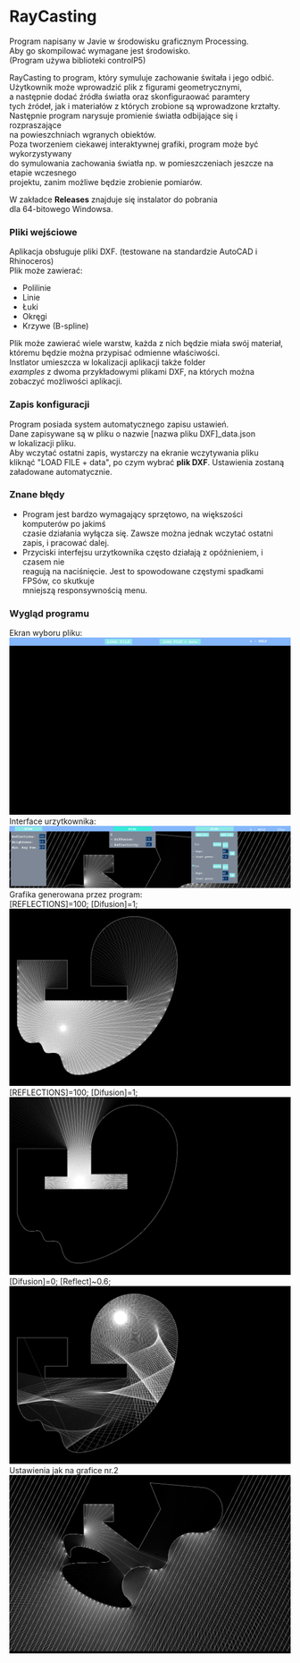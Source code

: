 # RayCasting
Program napisany w Javie w środowisku graficznym Processing.  
Aby go skompilować wymagane jest środowisko.  
(Program używa biblioteki controlP5)  
    
RayCasting to program, który symuluje zachowanie świtała i jego odbić.  
Użytkownik może wprowadzić plik z figurami geometrycznymi,  
a następnie dodać źródła światła oraz skonfiguraować paramtery  
tych źródeł, jak i materiałów z których zrobione są wprowadzone krztałty.  
Następnie program narysuje promienie światła odbijające się i rozpraszające  
na powieszchniach wgranych obiektów.  
Poza tworzeniem ciekawej interaktywnej grafiki, program może być wykorzystywany  
do symulowania zachowania światła np. w pomieszczeniach jeszcze na etapie wczesnego  
projektu, zanim możliwe będzie zrobienie pomiarów.  
  
W zakładce **Releases** znajduje się instalator do pobrania  
dla 64-bitowego Windowsa.  

### Pliki wejściowe
Aplikacja obsługuje pliki DXF. (testowane na standardzie AutoCAD i Rhinoceros)  
Plik może zawierać:
* Polilinie  
* Linie  
* Łuki  
* Okręgi  
* Krzywe (B-spline)  
  
Plik może zawierać wiele warstw, każda z nich będzie miała swój materiał,  
któremu będzie można przypisać odmienne właściwości.  
Instlator umieszcza w lokalizacji aplikacji także folder  
*examples* z dwoma przykładowymi plikami DXF, na których można  
zobaczyć możliwości aplikacji.  
  
### Zapis konfiguracji
Program posiada system automatycznego zapisu ustawień.  
Dane zapisywane są w pliku o nazwie [nazwa pliku DXF]_data.json  
w lokalizacji pliku.  
Aby wczytać ostatni zapis, wystarczy na ekranie wczytywania pliku  
kliknąć "LOAD FILE + data", po czym wybrać **plik DXF**. Ustawienia zostaną  
załadowane automatycznie.  
  
### Znane błędy
* Program jest bardzo wymagający sprzętowo, na większości komputerów po jakimś  
czasie działania wyłącza się. Zawsze można jednak wczytać ostatni zapis, i pracować dalej.  
* Przyciski interfejsu urzytkownika często działają z opóźnieniem, i czasem nie  
reagują na naciśnięcie. Jest to spowodowane częstymi spadkami FPSów, co skutkuje  
mniejszą responsywnością menu.  
  
### Wygląd programu
Ekran wyboru pliku:  
![](GFX/001.PNG)  
Interface urzytkownika:  
![](GFX/007.PNG)  
Grafika generowana przez program:  
[REFLECTIONS]=100; [Difusion]=1;  
![](GFX/003.PNG)  
[REFLECTIONS]=100; [Difusion]=1;
![](GFX/004.PNG)  
[Difusion]=0; [Reflect]~0.6;
![](GFX/005.PNG)  
Ustawienia jak na grafice nr.2
![](GFX/006.PNG)  
